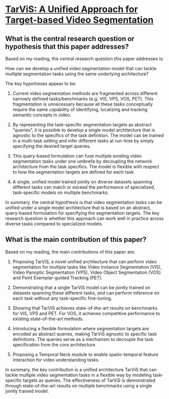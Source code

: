 # [TarViS: A Unified Approach for Target-based Video Segmentation](https://arxiv.org/abs/2301.02657)

## What is the central research question or hypothesis that this paper addresses?

 Based on my reading, the central research question this paper addresses is: 

How can we develop a unified video segmentation model that can tackle multiple segmentation tasks using the same underlying architecture?

The key hypotheses appear to be:

1) Current video segmentation methods are fragmented across different narrowly defined tasks/benchmarks (e.g. VIS, VPS, VOS, PET). This fragmentation is unnecessary because all these tasks conceptually require the same capability of identifying, localizing and tracking semantic concepts in video. 

2) By representing the task-specific segmentation targets as abstract "queries", it is possible to develop a single model architecture that is agnostic to the specifics of the task definition. The model can be trained in a multi-task setting and infer different tasks at run-time by simply specifying the desired target queries.

3) This query-based formulation can fuse multiple existing video segmentation tasks under one umbrella by decoupling the network architecture from the task specifics. The model is flexible with respect to how the segmentation targets are defined for each task.

4) A single, unified model trained jointly on diverse datasets spanning different tasks can match or exceed the performance of specialized, task-specific models on multiple benchmarks.

In summary, the central hypothesis is that video segmentation tasks can be unified under a single model architecture that is based on an abstract, query-based formulation for specifying the segmentation targets. The key research question is whether this approach can work well in practice across diverse tasks compared to specialized models.


## What is the main contribution of this paper?

 Based on my reading, the main contributions of this paper are:

1. Proposing TarViS, a novel unified architecture that can perform video segmentation for multiple tasks like Video Instance Segmentation (VIS), Video Panoptic Segmentation (VPS), Video Object Segmentation (VOS) and Point Exemplar-guided Tracking (PET). 

2. Demonstrating that a single TarViS model can be jointly trained on datasets spanning these different tasks, and can perform inference on each task without any task-specific fine-tuning.

3. Showing that TarViS achieves state-of-the-art results on benchmarks for VIS, VPS and PET. For VOS, it achieves competitive performance to existing state-of-the-art methods.

4. Introducing a flexible formulation where segmentation targets are encoded as abstract queries, making TarViS agnostic to specific task definitions. The queries serve as a mechanism to decouple the task specification from the core architecture.

5. Proposing a Temporal Neck module to enable spatio-temporal feature interaction for video understanding tasks.

In summary, the key contribution is a unified architecture TarViS that can tackle multiple video segmentation tasks in a flexible way by modeling task-specific targets as queries. The effectiveness of TarViS is demonstrated through state-of-the-art results on multiple benchmarks using a single jointly trained model.
